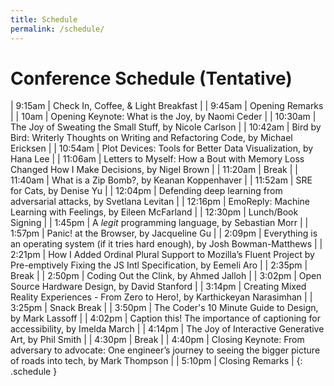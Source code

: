 ```yaml
---
title: Schedule
permalink: /schedule/
---
```


# Conference Schedule (Tentative)

| 9:15am    | Check In, Coffee, & Light Breakfast                                                                                              |
| 9:45am    | Opening Remarks                                                                                                                  |
| 10am      | Opening Keynote: What is the Joy, by Naomi Ceder                                                                                 |
| 10:30am   | The Joy of Sweating the Small Stuff, by Nicole Carlson                                                                           |
| 10:42am   | Bird by Bird: Writerly Thoughts on Writing and Refactoring Code, by Michael Ericksen                                             |
| 10:54am   | Plot Devices: Tools for Better Data Visualization, by Hana Lee                                                                   |
| 11:06am   | Letters to Myself: How a Bout with Memory Loss Changed How I Make Decisions, by Nigel Brown                                      |
| 11:20am   | Break                                                                                                                            |
| 11:40am   | What is a Zip Bomb?, by Keanan Koppenhaver                                                                                       |
| 11:52am   | SRE for Cats, by Denise Yu                                                                                                       |
| 12:04pm   | Defending deep learning from adversarial attacks, by Svetlana Levitan                                                            |
| 12:16pm   | EmoReply: Machine Learning with Feelings, by Eileen McFarland                                                                    |
| 12:30pm   | Lunch/Book Signing                                                                                                               |
| 1:45pm    | A *legit* programming language, by Sebastian Morr                                                                                |
| 1:57pm    | Panic! at the Browser, by Jacqueline Gu                                                                                          |
| 2:09pm    | Everything is an operating system (if it tries hard enough), by Josh Bowman-Matthews                                             |
| 2:21pm    | How I Added Ordinal Plural Support to Mozilla’s Fluent Project by Pre-emptively Fixing the JS Intl Specification, by Eemeli Aro  |
| 2:35pm    | Break                                                                                                                            |
| 2:50pm    | Coding Out the Clink, by Ahmed Jalloh                                                                                            |
| 3:02pm    | Open Source Hardware Design, by David Stanford                                                                                   |
| 3:14pm    | Creating Mixed Reality Experiences - From Zero to Hero!, by Karthickeyan Narasimhan                                              |
| 3:25pm    | Snack Break                                                                                                                      |
| 3:50pm    | The Coder's 10 Minute Guide to Design, by Mark Lassoff                                                                           |
| 4:02pm    | Caption this! The importance of captioning for accessibility, by Imelda March                                                    |
| 4:14pm    | The Joy of Interactive Generative Art, by Phil Smith                                                                             |
| 4:30pm    | Break                                                                             |
| 4:40pm       | Closing Keynote: From adversary to advocate: One engineer’s journey to seeing the bigger picture of roads into tech, by Mark Thompson  |
| 5:10pm    | Closing Remarks                                                                                                                  |
{: .schedule }
